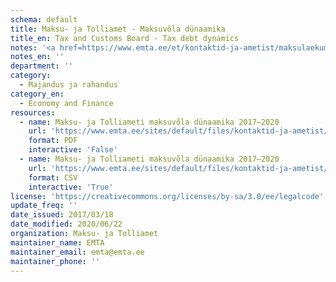 ```yaml
---
schema: default
title: Maksu- ja Tolliamet - Maksuvõla dünaamika
title_en: Tax and Customs Board - Tax debt dynamics
notes: '<a href=https://www.emta.ee/et/kontaktid-ja-ametist/maksulaekumine-statistika/maksu-ja-tolliameti-avaandmed>Maksu- ja Tolliameti avaandmed</a>.'
notes_en: ''
department: ''
category:
  - Majandus ja rahandus
category_en:
  - Economy and Finance
resources:
  - name: Maksu- ja Tolliameti maksuvõla dünaamika 2017–2020
    url: 'https://www.emta.ee/sites/default/files/kontaktid-ja-ametist/maksulaekumine-statistika/maksuvola-dunaamika/voladunaamika_2017-2020.pdf'
    format: PDF
    interactive: 'False'
  - name: Maksu- ja Tolliameti maksuvõla dünaamika 2017–2020
    url: 'https://www.emta.ee/sites/default/files/kontaktid-ja-ametist/maksulaekumine-statistika/maksuvola-dunaamika/voladunaamika_2017-2020.csv'
    format: CSV
    interactive: 'True'
license: 'https://creativecommons.org/licenses/by-sa/3.0/ee/legalcode'
update_freq: ''
date_issued: 2017/03/18
date_modified: 2020/06/22
organization: Maksu- ja Tolliamet
maintainer_name: EMTA
maintainer_email: emta@emta.ee
maintainer_phone: ''
---
```

